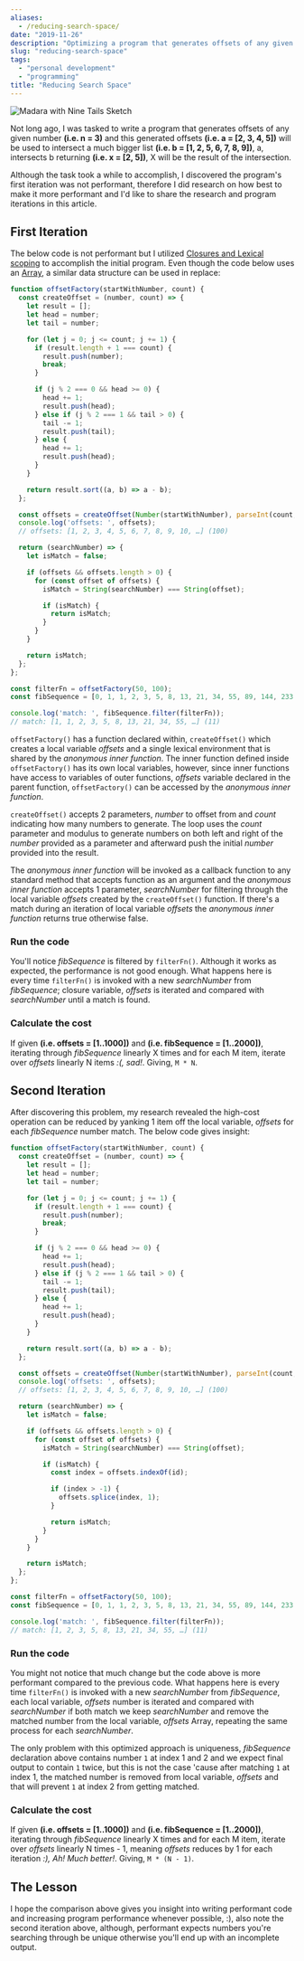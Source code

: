 ```yaml
---
aliases:
  - /reducing-search-space/
date: "2019-11-26"
description: "Optimizing a program that generates offsets of any given number."
slug: "reducing-search-space"
tags:
  - "personal development"
  - "programming"
title: "Reducing Search Space"
---
```



![Madara with Nine Tails Sketch][]


Not long ago, I was tasked to write a program that generates offsets of any given number **(i.e. n = 3)** and this generated offsets **(i.e. a = [2, 3, 4, 5])** will be used to intersect a much bigger list **(i.e. b = [1, 2, 5, 6, 7, 8, 9])**, a, intersects b returning **(i.e. x = [2, 5])**, X will be the result of the intersection.

Although the task took a while to accomplish, I discovered the program's first iteration was not performant, therefore I did research on how best to make it more performant and I'd like to share the research and program iterations in this article.


## First Iteration

The below code is not performant but I utilized [Closures and Lexical scoping][] to accomplish the initial program. Even though the code below uses an [Array][], a similar data structure can be used in replace:

```javascript
function offsetFactory(startWithNumber, count) {
  const createOffset = (number, count) => {
    let result = [];
    let head = number;
    let tail = number;

    for (let j = 0; j <= count; j += 1) {
      if (result.length + 1 === count) {
        result.push(number);
        break;
      }

      if (j % 2 === 0 && head >= 0) {
        head += 1;
        result.push(head);
      } else if (j % 2 === 1 && tail > 0) {
        tail -= 1;
        result.push(tail);
      } else {
        head += 1;
        result.push(head);
      }
    }

    return result.sort((a, b) => a - b);
  };

  const offsets = createOffset(Number(startWithNumber), parseInt(count, 10));
  console.log('offsets: ', offsets);
  // offsets: [1, 2, 3, 4, 5, 6, 7, 8, 9, 10, …] (100)

  return (searchNumber) => {
    let isMatch = false;

    if (offsets && offsets.length > 0) {
      for (const offset of offsets) {
        isMatch = String(searchNumber) === String(offset);

        if (isMatch) {
          return isMatch;
        }
      }
    }

    return isMatch;
  };
};

const filterFn = offsetFactory(50, 100);
const fibSequence = [0, 1, 1, 2, 3, 5, 8, 13, 21, 34, 55, 89, 144, 233, 377];

console.log('match: ', fibSequence.filter(filterFn));
// match: [1, 1, 2, 3, 5, 8, 13, 21, 34, 55, …] (11)
```

`offsetFactory()` has a function declared within, `createOffset()` which creates a local variable *offsets* and a single lexical environment that is shared by the *anonymous inner function*. The inner function defined inside `offsetFactory()` has its own local variables, however, since inner functions have access to variables of outer functions, *offsets* variable declared in the parent function, `offsetFactory()` can be accessed by the *anonymous inner function*.

`createOffset()` accepts 2 parameters, *number* to offset from and *count* indicating how many numbers to generate. The loop uses the *count* parameter and modulus to generate numbers on both left and right of the *number* provided as a parameter and afterward push the initial *number* provided into the result.

The *anonymous inner function* will be invoked as a callback function to any standard method that accepts function as an argument and the *anonymous inner function* accepts 1 parameter, *searchNumber* for filtering through the local variable *offsets* created by the `createOffset()` function. If there's a match during an iteration of local variable *offsets* the *anonymous inner function* returns true otherwise false.


### Run the code

You'll notice *fibSequence* is filtered by `filterFn()`. Although it works as expected, the performance is not good enough. What happens here is every time `filterFn()` is invoked with a new *searchNumber* from *fibSequence*; closure variable, *offsets* is iterated and compared with *searchNumber* until a match is found.


### Calculate the cost

If given **(i.e. offsets = [1..1000])** and **(i.e. fibSequence = [1..2000])**, iterating through *fibSequence* linearly X times and for each M item, iterate over *offsets* linearly N items *:(, sad!*. Giving, `M * N`.


## Second Iteration

After discovering this problem, my research revealed the high-cost operation can be reduced by yanking 1 item off the local variable, *offsets* for each *fibSequence* number match. The below code gives insight:

```javascript
function offsetFactory(startWithNumber, count) {
  const createOffset = (number, count) => {
    let result = [];
    let head = number;
    let tail = number;

    for (let j = 0; j <= count; j += 1) {
      if (result.length + 1 === count) {
        result.push(number);
        break;
      }

      if (j % 2 === 0 && head >= 0) {
        head += 1;
        result.push(head);
      } else if (j % 2 === 1 && tail > 0) {
        tail -= 1;
        result.push(tail);
      } else {
        head += 1;
        result.push(head);
      }
    }

    return result.sort((a, b) => a - b);
  };

  const offsets = createOffset(Number(startWithNumber), parseInt(count, 10));
  console.log('offsets: ', offsets);
  // offsets: [1, 2, 3, 4, 5, 6, 7, 8, 9, 10, …] (100)

  return (searchNumber) => {
    let isMatch = false;

    if (offsets && offsets.length > 0) {
      for (const offset of offsets) {
        isMatch = String(searchNumber) === String(offset);

        if (isMatch) {
          const index = offsets.indexOf(id);

          if (index > -1) {
            offsets.splice(index, 1);
          }

          return isMatch;
        }
      }
    }

    return isMatch;
  };
};

const filterFn = offsetFactory(50, 100);
const fibSequence = [0, 1, 1, 2, 3, 5, 8, 13, 21, 34, 55, 89, 144, 233, 377];

console.log('match: ', fibSequence.filter(filterFn));
// match: [1, 2, 3, 5, 8, 13, 21, 34, 55, …] (11)
```


### Run the code

You might not notice that much change but the code above is more performant compared to the previous code. What happens here is every time `filterFn()` is invoked with a new *searchNumber* from *fibSequence*, each local variable, *offsets* number is iterated and compared with *searchNumber* if both match we keep *searchNumber* and remove the matched number from the local variable, *offsets* Array, repeating the same process for each *searchNumber*.

The only problem with this optimized approach is uniqueness, *fibSequence* declaration above contains number `1` at index 1 and 2 and we expect final output to contain `1` twice, but this is not the case 'cause after matching `1` at index 1, the matched number is removed from local variable, *offsets* and that will prevent `1` at index 2 from getting matched.


### Calculate the cost

If given **(i.e. offsets = [1..1000])** and **(i.e. fibSequence = [1..2000])**, iterating through *fibSequence* linearly X times and for each M item, iterate over *offsets* linearly N times - 1, meaning *offsets* reduces by 1 for each iteration *:), Ah! Much better!*. Giving, `M * (N - 1)`.


## The Lesson

I hope the comparison above gives you insight into writing performant code and increasing program performance whenever possible, :), also note the second iteration above, although, performant expects numbers you're searching through be unique otherwise you'll end up with an incomplete output.

  [Madara with Nine Tails Sketch]: /static/images/2019/madara-with-nine-tails-sketch.jpg "Madara with Nine Tails Sketch"
  [Closures and Lexical scoping]: https://developer.mozilla.org/en-US/docs/Web/JavaScript/Closures "x"
  [Array]: https://xyz.com "x"
